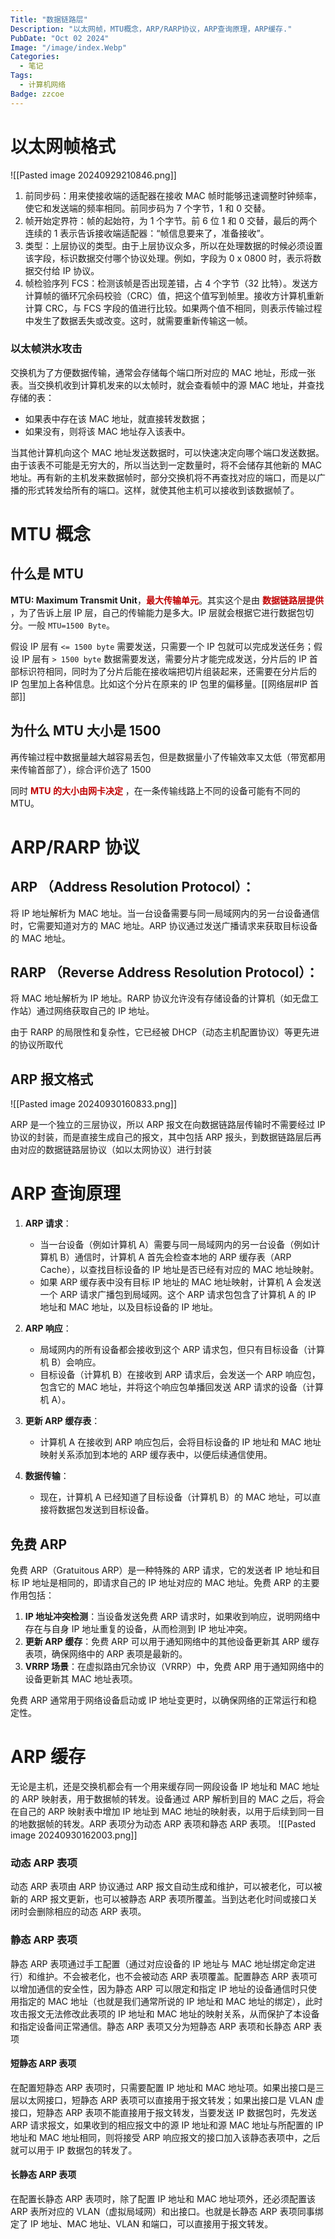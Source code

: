 ```yaml
---
Title: "数据链路层"
Description: "以太网帧，MTU概念，ARP/RARP协议，ARP查询原理，ARP缓存."
PubDate: "Oct 02 2024"
Image: "/image/index.Webp"
Categories:
  - 笔记
Tags:
  - 计算机网络
Badge: zzcoe
---
```

# 以太网帧格式
![[Pasted image 20240929210846.png]]

1. 前同步码：用来使接收端的适配器在接收 MAC 帧时能够迅速调整时钟频率，使它和发送端的频率相同。前同步码为 7 个字节，1 和 0 交替。
2. 帧开始定界符：帧的起始符，为 1 个字节。前 6 位 1 和 0 交替，最后的两个连续的 1 表示告诉接收端适配器：“帧信息要来了，准备接收”。
3. 类型：上层协议的类型。由于上层协议众多，所以在处理数据的时候必须设置该字段，标识数据交付哪个协议处理。例如，字段为 0 x 0800 时，表示将数据交付给 IP 协议。
4. 帧检验序列 FCS：检测该帧是否出现差错，占 4 个字节（32 比特）。发送方计算帧的循环冗余码校验（CRC）值，把这个值写到帧里。接收方计算机重新计算 CRC，与 FCS 字段的值进行比较。如果两个值不相同，则表示传输过程中发生了数据丢失或改变。这时，就需要重新传输这一帧。

### 以太帧洪水攻击

交换机为了方便数据传输，通常会存储每个端口所对应的 MAC 地址，形成一张表。当交换机收到计算机发来的以太帧时，就会查看帧中的源 MAC 地址，并查找存储的表：

- 如果表中存在该 MAC 地址，就直接转发数据；
- 如果没有，则将该 MAC 地址存入该表中。

  
当其他计算机向这个 MAC 地址发送数据时，可以快速决定向哪个端口发送数据。由于该表不可能是无穷大的，所以当达到一定数量时，将不会储存其他新的 MAC 地址。再有新的主机发来数据帧时，部分交换机将不再查找对应的端口，而是以广播的形式转发给所有的端口。这样，就使其他主机可以接收到该数据帧了。
# MTU 概念
## 什么是 MTU
**MTU: Maximum Transmit Unit**，**<font color="#c00000">最大传输单元</font>**。其实这个是由 **<font color="#c00000">数据链路层提供</font>** ，为了告诉上层 IP 层，自己的传输能力是多大。IP 层就会根据它进行数据包切分。一般 `MTU=1500 Byte`。  

假设 IP 层有 `<= 1500 byte` 需要发送，只需要一个 IP 包就可以完成发送任务；假设 IP 层有 `> 1500 byte` 数据需要发送，需要分片才能完成发送，分片后的 IP 首部标识符相同，同时为了分片后能在接收端把切片组装起来，还需要在分片后的 IP 包里加上各种信息。比如这个分片在原来的 IP 包里的偏移量。[[网络层#IP 首部]]

## 为什么 MTU 大小是 1500 

再传输过程中数据量越大越容易丢包，但是数据量小了传输效率又太低（带宽都用来传输首部了），综合评价选了 1500

同时 **<font color="#c00000">MTU 的大小由网卡决定</font>** ，在一条传输线路上不同的设备可能有不同的 MTU。
# ARP/RARP 协议
## ARP （Address Resolution Protocol）：
将 IP 地址解析为 MAC 地址。当一台设备需要与同一局域网内的另一台设备通信时，它需要知道对方的 MAC 地址。ARP 协议通过发送广播请求来获取目标设备的 MAC 地址。
## RARP （Reverse Address Resolution Protocol）：
将 MAC 地址解析为 IP 地址。RARP 协议允许没有存储设备的计算机（如无盘工作站）通过网络获取自己的 IP 地址。

由于 RARP 的局限性和复杂性，它已经被 DHCP（动态主机配置协议）等更先进的协议所取代

## ARP 报文格式
![[Pasted image 20240930160833.png]]

ARP 是一个独立的三层协议，所以 ARP 报文在向数据链路层传输时不需要经过 IP 协议的封装，而是直接生成自己的报文，其中包括 ARP 报头，到数据链路层后再由对应的数据链路层协议（如以太网协议）进行封装

# ARP 查询原理
1. **ARP 请求**：
    
    - 当一台设备（例如计算机 A）需要与同一局域网内的另一台设备（例如计算机 B）通信时，计算机 A 首先会检查本地的 ARP 缓存表（ARP Cache），以查找目标设备的 IP 地址是否已经有对应的 MAC 地址映射。
    - 如果 ARP 缓存表中没有目标 IP 地址的 MAC 地址映射，计算机 A 会发送一个 ARP 请求广播包到局域网。这个 ARP 请求包包含了计算机 A 的 IP 地址和 MAC 地址，以及目标设备的 IP 地址。
2. **ARP 响应**：
    
    - 局域网内的所有设备都会接收到这个 ARP 请求包，但只有目标设备（计算机 B）会响应。
    - 目标设备（计算机 B）在接收到 ARP 请求后，会发送一个 ARP 响应包，包含它的 MAC 地址，并将这个响应包单播回发送 ARP 请求的设备（计算机 A）。
3. **更新 ARP 缓存表**：
    
    - 计算机 A 在接收到 ARP 响应包后，会将目标设备的 IP 地址和 MAC 地址映射关系添加到本地的 ARP 缓存表中，以便后续通信使用。
4. **数据传输**：
    
    - 现在，计算机 A 已经知道了目标设备（计算机 B）的 MAC 地址，可以直接将数据包发送到目标设备。
## 免费 ARP
免费 ARP（Gratuitous ARP）是一种特殊的 ARP 请求，它的发送者 IP 地址和目标 IP 地址是相同的，即请求自己的 IP 地址对应的 MAC 地址。免费 ARP 的主要作用包括：

1. **IP 地址冲突检测**：当设备发送免费 ARP 请求时，如果收到响应，说明网络中存在与自身 IP 地址重复的设备，从而检测到 IP 地址冲突。
2. **更新 ARP 缓存**：免费 ARP 可以用于通知网络中的其他设备更新其 ARP 缓存表项，确保网络中的 ARP 表项是最新的。
3. **VRRP 场景**：在虚拟路由冗余协议（VRRP）中，免费 ARP 用于通知网络中的设备更新其 MAC 地址表项。

免费 ARP 通常用于网络设备启动或 IP 地址变更时，以确保网络的正常运行和稳定性。
# ARP 缓存

无论是主机，还是交换机都会有一个用来缓存同一网段设备 IP 地址和 MAC 地址的 ARP 映射表，用于数据帧的转发。设备通过 ARP 解析到目的 MAC 之后，将会在自己的 ARP 映射表中增加 IP 地址到 MAC 地址的映射表，以用于后续到同一目的地数据帧的转发。ARP 表项分为动态 ARP 表项和静态 ARP 表项。
![[Pasted image 20240930162003.png]]
### 动态 ARP 表项

动态 ARP 表项由 ARP 协议通过 ARP 报文自动生成和维护，可以被老化，可以被新的 ARP 报文更新，也可以被静态 ARP 表项所覆盖。当到达老化时间或接口关闭时会删除相应的动态 ARP 表项。

### 静态 ARP 表项

静态 ARP 表项通过手工配置（通过对应设备的 IP 地址与 MAC 地址绑定命定进行）和维护。不会被老化，也不会被动态 ARP 表项覆盖。配置静态 ARP 表项可以增加通信的安全性，因为静态 ARP 可以限定和指定 IP 地址的设备通信时只使用指定的 MAC 地址（也就是我们通常所说的 IP 地址和 MAC 地址的绑定），此时攻击报文无法修改此表项的 IP 地址和 MAC 地址的映射关系，从而保护了本设备和指定设备间正常通信。静态 ARP 表项又分为短静态 ARP 表项和长静态 ARP 表项

#### 短静态 ARP 表项

在配置短静态 ARP 表项时，只需要配置 IP 地址和 MAC 地址项。如果出接口是三层以太网接口，短静态 ARP 表项可以直接用于报文转发；如果出接口是 VLAN 虚接口，短静态 ARP 表项不能直接用于报文转发，当要发送 IP 数据包时，先发送 ARP 请求报文，如果收到的相应报文中的源 IP 地址和源 MAC 地址与所配置的 IP 地址和 MAC 地址相同，则将接受 ARP 响应报文的接口加入该静态表项中，之后就可以用于 IP 数据包的转发了。

#### 长静态 ARP 表项

在配置长静态 ARP 表项时，除了配置 IP 地址和 MAC 地址项外，还必须配置该 ARP 表所对应的 VLAN（虚拟局域网）和出接口。也就是长静态 ARP 表项同事绑定了 IP 地址、MAC 地址、VLAN 和端口，可以直接用于报文转发。